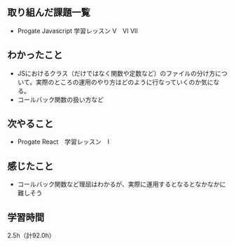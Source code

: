 ## 取り組んだ課題一覧
- Progate Javascript 学習レッスン V　VI VII

## わかったこと
- JSにおけるクラス（だけではなく関数や定数など）のファイルの分け方について。実際のところの運用のやり方はどのように行なっていくのか気になる。
- コールバック関数の扱い方など

## 次やること
- Progate React　学習レッスン　I

## 感じたこと
- コールバック関数など理屈はわかるが、実際に運用するとなるとなかなかに難しそう

## 学習時間
2.5h（計92.0h）

